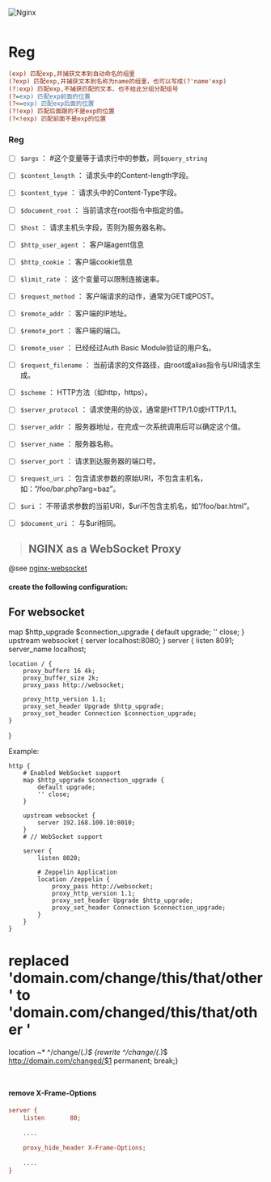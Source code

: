 


![Nginx](http://nginx.org//nginx.png "")

```

```

# Reg

```ini
(exp) 匹配exp,并捕获文本到自动命名的组里
(?exp) 匹配exp,并捕获文本到名称为name的组里，也可以写成(?'name'exp)
(?:exp) 匹配exp,不捕获匹配的文本，也不给此分组分配组号
(?=exp) 匹配exp前面的位置
(?<=exp) 匹配exp后面的位置
(?!exp) 匹配后面跟的不是exp的位置
(?<!exp) 匹配前面不是exp的位置
```



### Reg

- [ ] `$args` ： #这个变量等于请求行中的参数，同`$query_string`
- [ ] `$content_length` ： 请求头中的Content-length字段。
- [ ] `$content_type` ： 请求头中的Content-Type字段。
- [ ] `$document_root` ： 当前请求在root指令中指定的值。
- [ ] `$host` ： 请求主机头字段，否则为服务器名称。
- [ ] `$http_user_agent` ： 客户端agent信息
- [ ] `$http_cookie` ： 客户端cookie信息
- [ ] `$limit_rate` ： 这个变量可以限制连接速率。
- [ ] `$request_method` ： 客户端请求的动作，通常为GET或POST。
- [ ] `$remote_addr` ： 客户端的IP地址。
- [ ] `$remote_port` ： 客户端的端口。
- [ ] `$remote_user` ： 已经经过Auth Basic Module验证的用户名。
- [ ] `$request_filename` ： 当前请求的文件路径，由root或alias指令与URI请求生成。
- [ ] `$scheme` ： HTTP方法（如http，https）。
- [ ] `$server_protocol` ： 请求使用的协议，通常是HTTP/1.0或HTTP/1.1。
- [ ] `$server_addr` ： 服务器地址，在完成一次系统调用后可以确定这个值。
- [ ] `$server_name` ： 服务器名称。
- [ ] `$server_port` ： 请求到达服务器的端口号。
- [ ] `$request_uri` ： 包含请求参数的原始URI，不包含主机名，如：”/foo/bar.php?arg=baz”。
- [ ] `$uri` ： 不带请求参数的当前URI，$uri不包含主机名，如”/foo/bar.html”。
- [ ] `$document_uri` ： 与$uri相同。





> ## NGINX as a WebSocket Proxy 

@see [nginx-websocket](https://www.nginx.com/blog/websocket-nginx/ "Nginx Websocket")

#### create the following configuration:

## For websocket

map $http_upgrade $connection_upgrade {
    default upgrade;
    '' close;
}
upstream websocket {
    server localhost:8080;
}
server {
	listen	     8091;
	server_name  localhost;
	
	location / {
	    proxy_buffers 16 4k;
	    proxy_buffer_size 2k;
	    proxy_pass http://websocket;
	
	    proxy_http_version 1.1;
	    proxy_set_header Upgrade $http_upgrade;
	    proxy_set_header Connection $connection_upgrade;
	}
}



Example: 


```
http {
    # Enabled WebSocket support
    map $http_upgrade $connection_upgrade {
        default upgrade;
        '' close;
    }

    upstream websocket {
        server 192.168.100.10:8010;
    }
    # // WebSocket support

    server {
        listen 8020;
        
        # Zeppelin Application
        location /zeppelin {
            proxy_pass http://websocket;
            proxy_http_version 1.1;
            proxy_set_header Upgrade $http_upgrade;
            proxy_set_header Connection $connection_upgrade;
        }
    }
}
```







# replaced 'domain.com/change/this/that/other ' to 'domain.com/changed/this/that/other '

location ~* ^/change/(.*)$ {rewrite ^/change/(.*)$ http://domain.com/changed/$1 permanent; break;}
```


```




#### remove  X-Frame-Options

```ini
server {
    listen       80;
    
    ....
    
    proxy_hide_header X-Frame-Options;
    
    ....
} 

```

